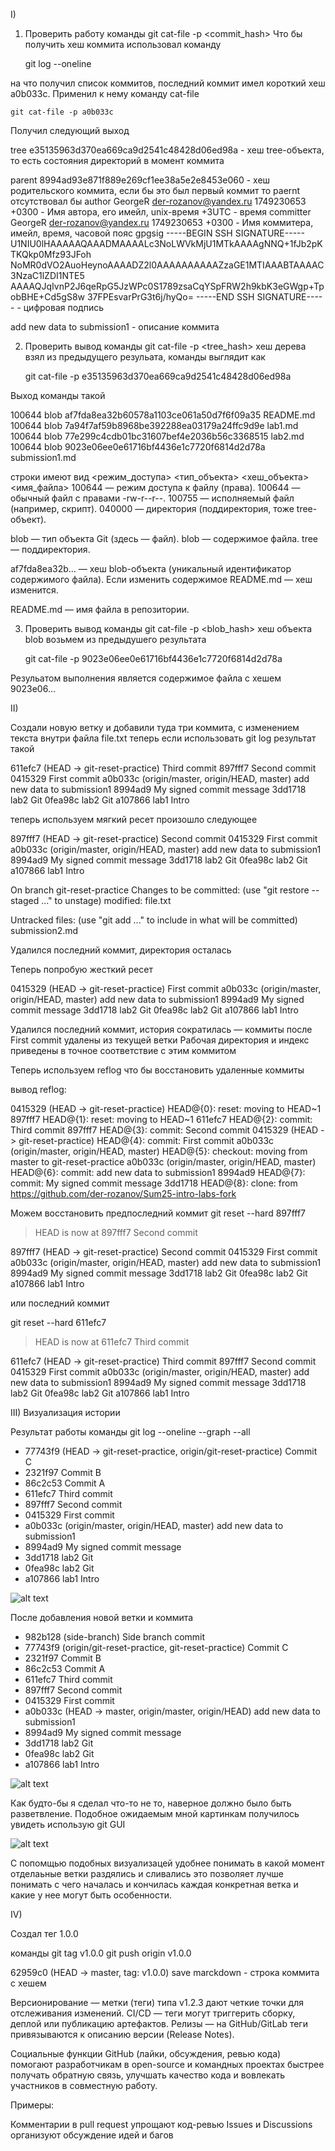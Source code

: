 I)
1) Проверить работу команды git cat-file -p <commit_hash> 
Что бы получить хеш коммита использовал команду

    git log --oneline

на что получил список коммитов, последний коммит имел короткий хеш a0b033c. Применил к нему команду cat-file

    git cat-file -p a0b033c

Получил следующий выход 

tree e35135963d370ea669ca9d2541c48428d06ed98a - хеш tree-объекта, то есть состояния директорий в момент коммита 

parent 8994ad93e871f889e269cf1ee38a5e2e8453e060 - хеш родительского коммита, если бы это был первый коммит то paernt отсутствовал бы 
author GeorgeR <der-rozanov@yandex.ru> 1749230653 +0300 - Имя автора, его имейл, unix-время +3UTC - время 
committer GeorgeR <der-rozanov@yandex.ru> 1749230653 +0300 - Имя коммитера, имейл, время, часовой пояс
gpgsig -----BEGIN SSH SIGNATURE-----
 U1NIU0lHAAAAAQAAADMAAAALc3NoLWVkMjU1MTkAAAAgNNQ+1fJb2pKTKQkp0Mfz93JFoh
 NoMR0dVO2AuoHeynoAAAADZ2l0AAAAAAAAAAZzaGE1MTIAAABTAAAAC3NzaC1lZDI1NTE5
 AAAAQJqIvnP2J6qeRpG5JzWPc0S1789zsaCqYSpFRW2h9kbK3eGWgp+TpobBHE+Cd5gS8w
 37FPEsvarPrG3t6j/hyQo=
 -----END SSH SIGNATURE----- - цифровая подпись 

add new data to submission1 - описание коммита 


2) Проверить вывод команды git cat-file -p <tree_hash>
хеш дерева взял из предыдущего резульата, команды выглядит как 

    git cat-file -p e35135963d370ea669ca9d2541c48428d06ed98a

Выход команды такой 

100644 blob af7fda8ea32b60578a1103ce061a50d7f6f09a35    README.md
100644 blob 7a94f7af59b8968be392288ea03179a24ffc9d9e    lab1.md
100644 blob 77e299c4cdb01bc31607bef4e2036b56c3368515    lab2.md
100644 blob 9023e06ee0e61716bf4436e1c7720f6814d2d78a    submission1.md

строки имеют вид <режим_доступа> <тип_объекта> <хеш_объекта> <имя_файла>
100644 — режим доступа к файлу (права).
100644 — обычный файл с правами -rw-r--r--.
100755 — исполняемый файл (например, скрипт).
040000 — директория (поддиректория, тоже tree-объект).

blob — тип объекта Git (здесь — файл).
blob — содержимое файла.
tree — поддиректория.

af7fda8ea32b... — хеш blob-объекта (уникальный идентификатор содержимого файла).
Если изменить содержимое README.md — хеш изменится.

README.md — имя файла в репозитории.

3) Проверить вывод команды git cat-file -p <blob_hash>
хеш объекта blob возьмем из предыдушего результата 

    git cat-file -p 9023e06ee0e61716bf4436e1c7720f6814d2d78a

Резульатом выполнения является содержимое файла с хешем 9023e06... 

II)

Создали новую ветку и добавили туда три коммита, с изменением текста внутри файла file.txt
теперь если использовать git log результат такой 

611efc7 (HEAD -> git-reset-practice) Third commit
897fff7 Second commit
0415329 First commit
a0b033c (origin/master, origin/HEAD, master) add new data to submission1
8994ad9 My signed commit message
3dd1718 lab2 Git
0fea98c lab2 Git
a107866 lab1 Intro

теперь используем мягкий ресет произошло следующее 

897fff7 (HEAD -> git-reset-practice) Second commit
0415329 First commit
a0b033c (origin/master, origin/HEAD, master) add new data to submission1
8994ad9 My signed commit message
3dd1718 lab2 Git
0fea98c lab2 Git
a107866 lab1 Intro

On branch git-reset-practice
Changes to be committed:
  (use "git restore --staged <file>..." to unstage)
        modified:   file.txt

Untracked files:
  (use "git add <file>..." to include in what will be committed)
        submission2.md

Удалился последний коммит, директория осталась 

Теперь попробую жесткий ресет 

0415329 (HEAD -> git-reset-practice) First commit
a0b033c (origin/master, origin/HEAD, master) add new data to submission1
8994ad9 My signed commit message
3dd1718 lab2 Git
0fea98c lab2 Git
a107866 lab1 Intro

Удалился последний коммит, история сократилась — коммиты после First commit удалены из текущей ветки
Рабочая директория и индекс приведены в точное соответствие с этим коммитом

Теперь используем reflog что бы восстановить удаленные коммиты 

вывод reflog: 

0415329 (HEAD -> git-reset-practice) HEAD@{0}: reset: moving to HEAD~1
897fff7 HEAD@{1}: reset: moving to HEAD~1
611efc7 HEAD@{2}: commit: Third commit
897fff7 HEAD@{3}: commit: Second commit
0415329 (HEAD -> git-reset-practice) HEAD@{4}: commit: First commit
a0b033c (origin/master, origin/HEAD, master) HEAD@{5}: checkout: moving from master to git-reset-practice
a0b033c (origin/master, origin/HEAD, master) HEAD@{6}: commit: add new data to submission1
8994ad9 HEAD@{7}: commit: My signed commit message
3dd1718 HEAD@{8}: clone: from https://github.com/der-rozanov/Sum25-intro-labs-fork

Можем восстановить предпоследний коммит 
git reset --hard 897fff7       
>HEAD is now at 897fff7 Second commit

897fff7 (HEAD -> git-reset-practice) Second commit
0415329 First commit
a0b033c (origin/master, origin/HEAD, master) add new data to submission1
8994ad9 My signed commit message
3dd1718 lab2 Git
0fea98c lab2 Git
a107866 lab1 Intro

или последний коммит 

git reset --hard 611efc7
>HEAD is now at 611efc7 Third commit

611efc7 (HEAD -> git-reset-practice) Third commit
897fff7 Second commit
0415329 First commit
a0b033c (origin/master, origin/HEAD, master) add new data to submission1
8994ad9 My signed commit message
3dd1718 lab2 Git
0fea98c lab2 Git
a107866 lab1 Intro

III) Визуализация истории 

Результат работы команды git log --oneline --graph --all 

* 77743f9 (HEAD -> git-reset-practice, origin/git-reset-practice) Commit C
* 2321f97 Commit B
* 86c2c53 Commit A
* 611efc7 Third commit
* 897fff7 Second commit
* 0415329 First commit
* a0b033c (origin/master, origin/HEAD, master) add new data to submission1
* 8994ad9 My signed commit message
* 3dd1718 lab2 Git
* 0fea98c lab2 Git
* a107866 lab1 Intro

![alt text](image.png)

После добавления новой ветки и коммита 

* 982b128 (side-branch) Side branch commit
* 77743f9 (origin/git-reset-practice, git-reset-practice) Commit C
* 2321f97 Commit B
* 86c2c53 Commit A
* 611efc7 Third commit
* 897fff7 Second commit
* 0415329 First commit
* a0b033c (HEAD -> master, origin/master, origin/HEAD) add new data to submission1
* 8994ad9 My signed commit message
* 3dd1718 lab2 Git
* 0fea98c lab2 Git
* a107866 lab1 Intro

![alt text](image-1.png)

Как будто-бы я сделал что-то не то, наверное должно было быть разветвление. Подобное ожидаемым мной картинкам получилось увидеть использую git GUI 

![alt text](image-2.png)

С попомщью подобных визуализацей удобнее понимать в какой момент отделаьные ветки раздялись и сливались это позволяет лучше понимать с чего началась и кончилась каждая конкретная ветка и какие у нее могут быть особенности. 

IV)

Создал тег 1.0.0

команды 
git tag v1.0.0
git push origin v1.0.0

62959c0 (HEAD -> master, tag: v1.0.0) save marckdown - строка коммита с хешем

Версионирование — метки (теги) типа v1.2.3 дают четкие точки для отслеживания изменений.
CI/CD — теги могут триггерить сборку, деплой или публикацию артефактов.
Релизы — на GitHub/GitLab теги привязываются к описанию версии (Release Notes).

Социальные функции GitHub (лайки, обсуждения, ревью кода) помогают разработчикам в open-source и командных проектах быстрее получать обратную связь, улучшать качество кода и вовлекать участников в совместную работу.

Примеры:

Комментарии в pull request упрощают код-ревью
Issues и Discussions организуют обсуждение идей и багов